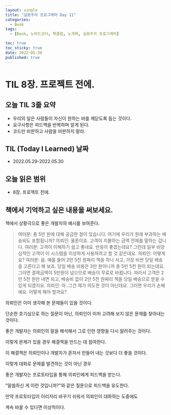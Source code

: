 ```yaml
---
layout: single
title: "실용주의 프로그래머 Day 11"
categories:
  - Book
tags:
  - [Book, 노마드코더, 북클럽, 노개북, 실용주의 프로그래머]

toc: true
toc_sticky: true
date: 2022-05-30
published: true
---
```


# TIL 8장. 프로젝트 전에.

## 오늘 TIL 3줄 요약
- 우리의 일은 사람들이 자신이 원하는 바를 깨닫도록 돕는 것이다.
- 요구사항은 피드백을 반복하며 알게 된다.
- 코드만 비판하고 사람을 비판하지 말라.

## TIL (Today I Learned) 날짜
- 2022.05.29-2022.05.30

## 오늘 읽은 범위
- 8장. 프로젝트 전에.

## 책에서 기억하고 싶은 내용을 써보세요.
책에서 상황극으로 좋은 개발자의 예시를 보여준다.

> 여러분: 총 5만 원에 대해 궁금한 점이 있습니다. 여기에 우리가 원래 부과하는
>         배송비도 포함됩니까?
> 의뢰인: 물론이죠. 고객이 지불하는 금액 전체를 말하는 겁니다.
> 여러분: 고객이 이해하기 쉽고 좋네요. 반응이 좋겠는데요? 그런데 일부 비양심적인 고객이
>         이 시스템을 이상하게 사용하려고 할 것 같은데요.
> 의뢰인: 어떻게요?
> 여러분: 음. 예를 들어 2만 5천 원짜리 책을 하나 사고, 가장 비싼 당일 배송을 고른다고 해 보죠.
>         당일 배송 비용은 3만 원이니까 총 5만 5천 원이 되는데요. 그러면 결제금액이 5만원이
>         넘으므로 배송이 무료로 바뀝니다. 따라서 고객은 2만 5천 원만 내면 되고,
>         배송비 없이 2만 5천 원짜리 책을 당일 배송으로 받을 수 있게 되겠지요.
> 의뢰인: 아..그건 제가 의도한 것이 아닌데요. 그러면 우리가 손해예요. 어떻게 해야 할까요?

의뢰인은 이미 생각해 본 문제들이 있을 것이다.

단순한 호기심으로 하는 질문이 아닌, 의뢰인이 미처 고려해 보지 않은 문제를 찾아내는 것이다.

좋은 개발자는 의뢰인의 말을 해석해서 그로 인한 영향을 다시 알려주는 것이다.

이렇게 문제가 있을 경우 해결책을 만드는 데 참여한다.

이 해결책은 의뢰인이나 개발자가 혼자서 만들어 내는 것보다 더 좋을 것이다.

이렇게 대화로 문제를 발견하는 것이 아닌 경우

좋은 개발자는 프로토타입을 통해 의뢰인에게 피드백을 받는다.

"말씀하신 게 이런 것입니까?"와 같은 질문으로 피드백을 유도한다.

만약 프로토타입이 이리저리 바꾸기 쉬워서 의뢰인이 대화하는 도중에도

계속 바꿀 수 있다면 이상적이다.
